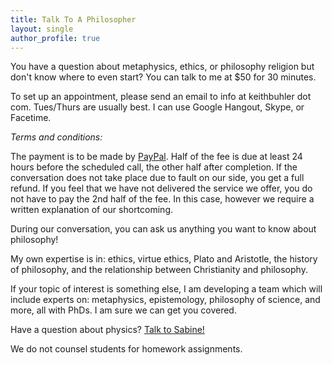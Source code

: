 ```yaml
---
title: Talk To A Philosopher
layout: single
author_profile: true
---
```


You have a question about metaphysics, ethics, or philosophy religion but don't know where to even start?  You can talk to me at $50 for 30 minutes. 

To set up an appointment, please send an email to info at keithbuhler dot com. Tues/Thurs are usually best. I can use Google Hangout, Skype, or Facetime.


*Terms and conditions:* 

The payment is to be made by [PayPal](https://www.paypal.me/keithbuhler). Half of the fee is due at least 24 hours before the scheduled call, the other half after completion. If the conversation does not take place due to fault on our side, you get a full refund. If you feel that we have not delivered the service we offer, you do not have to pay the 2nd half of the fee. In this case, however we require a written explanation of our shortcoming.

During our conversation, you can ask us anything you want to know about philosophy!

My own expertise is in: ethics, virtue ethics, Plato and Aristotle, the history of philosophy, and the relationship between Christianity and philosophy. 

If your topic of interest is something else, I am developing a team which will include experts on: metaphysics, epistemology, philosophy of science, and more, all with PhDs. I am sure we can get you covered. 

Have a question about physics? [Talk to Sabine!](http://backreaction.blogspot.com/p/talk-to-physicist_27.html)

We do not counsel students for homework assignments. 